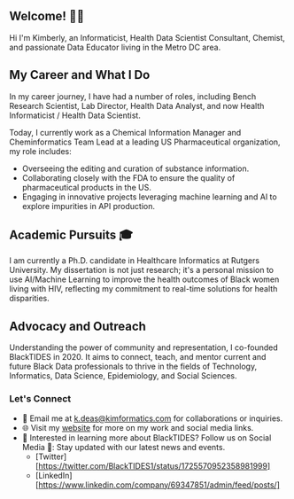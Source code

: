 ## Welcome! 👋🏾

Hi I'm Kimberly, an Informaticist, Health Data Scientist Consultant, Chemist, and passionate Data Educator living in the Metro DC area. 

## My Career and What I Do
In my career journey, I have had a number of roles, including Bench Research Scientist, Lab Director, Health Data Analyst, and now Health Informaticist / Health Data Scientist.

Today, I currently work as a Chemical Information Manager and Cheminformatics Team Lead at a leading US Pharmaceutical organization, my role includes:
- Overseeing the editing and curation of substance information.
- Collaborating closely with the FDA to ensure the quality of pharmaceutical products in the US.
- Engaging in innovative projects leveraging machine learning and AI to explore impurities in API production.

## Academic Pursuits 🎓

I am currently a Ph.D. candidate in Healthcare Informatics at Rutgers University. My dissertation is not just research; it's a personal mission to use AI/Machine Learning to improve the health outcomes of Black women living with HIV, reflecting my commitment to real-time solutions for health disparities.

## Advocacy and Outreach

Understanding the power of community and representation, I co-founded BlackTIDES in 2020. It aims to connect, teach, and mentor current and future Black Data professionals to thrive in the fields of Technology, Informatics, Data Science, Epidemiology, and Social Sciences.
### Let's Connect

- 📧 Email me at [k.deas@kimformatics.com](mailto:k.deas@kimformatics.com) for collaborations or inquiries.
- 🌐 Visit my [website](https://btdata.my.canva.site/kimformatics) for more on my work and social media links.
- 💼 Interested in learning more about BlackTIDES? Follow us on Social Media 📱: Stay updated with our latest news and events.
  - [Twitter][https://twitter.com/BlackTIDES1/status/1725570952358981999] 
  - [LinkedIn][https://www.linkedin.com/company/69347851/admin/feed/posts/] 



